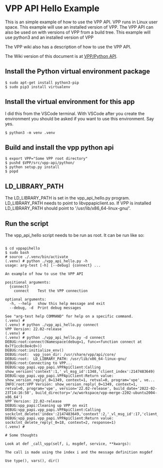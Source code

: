 # VPP API Hello Example

This is an simple example of how to use the VPP API. VPP runs in Linux user space. This example will use an installed version of VPP. The VPP API can also be used on with versions of VPP from a build tree. This example will use python3 and an installed version of VPP

The VPP wiki also has a description of how to use the VPP API. 

The Wiki version of this document is at [VPP/Python API](https://wiki.fd.io/view/VPP/Python_API).

## Install the Python virtual environment package

``` console
$ sudo apt-get install python3-pip
$ sudo pip3 install virtualenv

```

## Install the virtual environment for this app

I did this from the VSCode terminal. With VSCode after you create the environment you should be asked if you want to use this environment. Say yes.

``` console
$ python3 -m venv .venv

```

## Build and install the vpp python api

``` console
$ export VPP="Some VPP root directory"
$ pushd $VPP/src/vpp-api/python/
$ python setup.py install
$ popd
```

## LD_LIBRARY_PATH

The LD_LIBRARY_PATH is set in the vpp_api_hello.py program. LD_LIBRARY_PATH needs to point to libvppapiclient.so. If VPP is installed LD_LIBRARY_PATH should point to '/usr/lib/x86_64-linux-gnu/'.

## Run the script

The vpp_api_hello script needs to be run as root. It can be run like so:

``` console

$ cd vppapihello
$ sudo bash
# source ./.venv/bin/activate
(.venv) # python ./vpp_api_hello.py -h
usage: arg-test [-h] [--debug] {connect} ...

An example of how to use the VPP API

positional arguments:
  {connect}
    connect    Test the VPP connection

optional arguments:
  -h, --help   show this help message and exit
  --debug, -d  Print debug messages

See "arg-test help COMMAND" for help on a specific command.
(.venv) #
(.venv) # python ./vpp_api_hello.py connect
VPP Version: 22.02-release
(.venv) #
(.venv) # python ./vpp_api_hello.py -d connect
DEBUG:root:connect(Namespace(debug=1, func=<function connect at 0x7f1cc8c8e4c0>))
DEBUG:root:initialize_env()
DEBUG:root:  vpp_json_dir: /usr/share/vpp/api/core/
DEBUG:root:  LD_LIBRARY_PATH: /usr/lib/x86_64-linux-gnu/
DEBUG:root:Connecting to VPP...
DEBUG:vpp_papi.vpp_papi.VPPApiClient:Calling show_version('context':1,'_vl_msg_id':1348,'client_index':2147483649)
DEBUG:vpp_papi.vpp_papi.VPPApiClient:Return value: show_version_reply(_0=1349, context=1, retval=0, program='vpe', ve...
INFO:root:VPP Version: show_version_reply(_0=1349, context=1, retval=0, program='vpe', version='22.02-release', build_date='2022-02-23T14:16:58', build_directory='/w/workspace/vpp-merge-2202-ubuntu2004-x86_64')
VPP Version: 22.02-release
DEBUG:vpp_papi:Cleaning up VPP on exit
DEBUG:vpp_papi.vpp_papi.VPPApiClient:Calling sockclnt_delete('index':2147483649,'context':2,'_vl_msg_id':17,'client_index':2147483649)
DEBUG:vpp_papi.vpp_papi.VPPApiClient:Return value: sockclnt_delete_reply(_0=18, context=2, response=1)
(.venv) #

# Some thoughts 

Look at def _call_vpp(self, i, msgdef, service, **kwargs):

The call is made using the index i and the message definition msgdef

Use type(), vars(), dir()